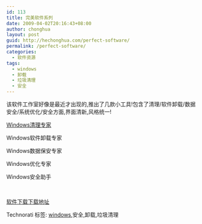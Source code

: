 ```yaml
---
id: 113
title: 完美软件系列
date: 2009-04-02T20:16:43+08:00
author: chonghua
layout: post
guid: http://hechonghua.com/perfect-software/
permalink: /perfect-software/
categories:
  - 软件资源
tags:
  - windows
  - 卸载
  - 垃圾清理
  - 安全
---
```

该软件工作室好像是最近才出现的,推出了几款小工具!包含了清理/软件卸载/数据安全/系统优化/安全方面,界面清新,风格统一!

<!--more-->

[Windows清理专家](http://www.wanmeisoft.net/index.html)

Windows软件卸载专家 

Windows数据保安专家

Windows优化专家

Windows安全助手</p> </p> 

&#160;

<a href="http://www.wanmeisoft.net/index.html" target="_blank">软件下载下载地址</a>

<div style="padding-bottom: 0px; margin: 0px; padding-left: 0px; padding-right: 0px; display: inline; float: none; padding-top: 0px" id="scid:0767317B-992E-4b12-91E0-4F059A8CECA8:cdf72cb3-775c-449f-af07-c876092c39df" class="wlWriterEditableSmartContent">
  Technorati 标签: <a href="http://technorati.com/tags/windows" rel="tag">windows</a>,安全,卸载,垃圾清理
</div>